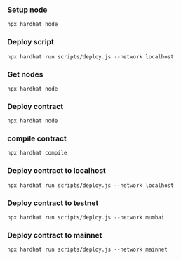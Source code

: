 ### Setup node
```
npx hardhat node
```

### Deploy script
```
npx hardhat run scripts/deploy.js --network localhost
```

### Get nodes
```
npx hardhat node
```

### Deploy contract
```
npx hardhat node
```

### compile contract
```
npx hardhat compile
```

### Deploy contract to localhost
```
npx hardhat run scripts/deploy.js --network localhost
```

### Deploy contract to testnet
```
npx hardhat run scripts/deploy.js --network mumbai
```

### Deploy contract to mainnet
```
npx hardhat run scripts/deploy.js --network mainnet
```
